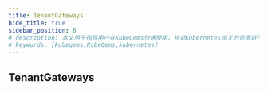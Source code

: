 ```yaml
---
title: TenantGateways
hide_title: true
sidebar_position: 6
# description: 本文用于指导用户在KubeGems快速使用，并对Kubernetes相关的资源进行操作
# keywords: [kubegems,KubeGems,kubernetes]
---
```


## TenantGateways
